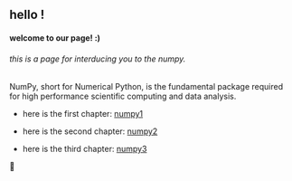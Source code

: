 ## hello !

#### welcome to our page! :)

###### this is a page for interducing you to the numpy.

NumPy, short for Numerical Python, is the fundamental package required for high performance scientific computing and data analysis.

* here is the first chapter:
[numpy1](https://github.com/jamhiri/numpy/blob/master/NumPy%201.ipynb)

* here is the second chapter:
[numpy2](https://github.com/jamhiri/numpy/blob/master/NumPy%202.ipynb)

* here is the third chapter:
[numpy3](https://github.com/jamhiri/numpy/blob/master/NumPy%203.ipynb)




🙏

